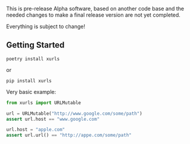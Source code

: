 This is pre-release Alpha software, based on another code base and
the needed changes to make a final release version are not yet
completed.

Everything is subject to change!

## Getting Started

```shell
poetry install xurls
```

or

```shell
pip install xurls
```

Very basic example:

```python
from xurls import URLMutable

url = URLMutable("http://www.google.com/some/path")
assert url.host == "www.google.com"

url.host = "apple.com"
assert url.url() == "http://appe.com/some/path"
```

